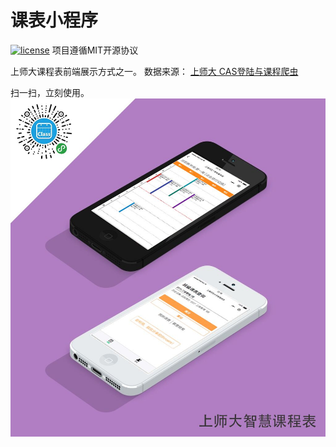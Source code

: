 # 课表小程序
[![license](http://img.shields.io/badge/license-MIT-blue.svg)]() 项目遵循MIT开源协议

上师大课程表前端展示方式之一。
数据来源： [上师大 CAS登陆与课程爬虫](https://github.com/Doreamonsky/Shnu-Cas-Login)

扫一扫，立刻使用。
[![课表图片](https://github.com/Doreamonsky/Course-table/raw/master/readme/promote.jpg)]()
